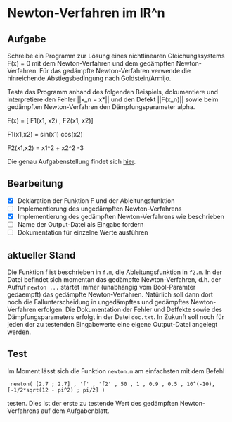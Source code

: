# Newton-Verfahren im IR^n

## Aufgabe
Schreibe ein Programm zur Lösung eines nichtlinearen Gleichungssystems F(x) = 0 mit dem Newton-Verfahren und dem gedämpften Newton-Verfahren. Für das gedämpfte Newton-Verfahren verwende die hinreichende Abstiegsbedingung nach Goldstein/Armijo.

Teste das Programm anhand des folgenden Beispiels, dokumentiere und interpretiere den
Fehler ||x_n − x*|| und den Defekt ||F(x_n)|| sowie beim gedämpften Newton-Verfahren den Dämpfungsparameter alpha.

F(x) = [ F1(x1, x2) , F2(x1, x2)]

F1(x1,x2) = sin(x1) cos(x2)

F2(x1,x2) = x1^2 + x2^2 -3

Die genau Aufgabenstellung findet sich [hier](http://www.math.tu-dresden.de/~vanselow/Lehre_WiS201819/Numerik/Aufgaben/U_5.pdf).

## Bearbeitung
- [x] Deklaration der Funktion F und der Ableitungsfunktion
- [ ] Implementierung des ungedämpften Newton-Verfahrens
- [x] Implementierung des gedämpften Newton-Verfahrens wie beschrieben
- [ ] Name der Output-Datei als Eingabe fordern
- [ ] Dokumentation für einzelne Werte ausführen

## aktueller Stand
Die Funktion f ist beschrieben in `f.m`, die Ableitungsfunktion in `f2.m`. In der Datei befindet sich momentan das gedämpfte Newton-Verfahren, d.h. der Aufruf `newton ...` startet immer (unabhängig vom Bool-Paramter gedaempft) das gedämpfte Newton-Verfahren. Natürlich soll dann dort noch die Fallunterscheidung in ungedämpftes und gedämpftes Newton-Verfahren erfolgen. Die Dokumentation der Fehler und Deffekte sowie des Dämpfungsparameters erfolgt in der Datei `doc.txt`. In Zukunft soll noch für jeden der zu testenden Eingabewerte eine eigene Output-Datei angelegt werden.

## Test
Im Moment lässt sich die Funktion `newton.m` am einfachsten mit dem Befehl

` newton( [2.7 ; 2.7] , 'f' , 'f2' , 50 , 1 , 0.9 , 0.5 , 10^(-10), [-1/2*sqrt(12 - pi^2) ; pi/2] )`

testen. Dies ist der erste zu testende Wert des gedämpften Newton-Verfahrens auf dem Aufgabenblatt.
